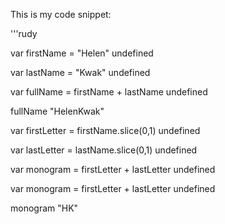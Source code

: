 This is my code snippet:

'''rudy


var firstName = "Helen"
undefined

var lastName = "Kwak"
undefined

var fullName = firstName + lastName
undefined

fullName
"HelenKwak"

var firstLetter = firstName.slice(0,1)
undefined

var lastLetter = lastName.slice(0,1)
undefined

var monogram = firstLetter + lastLetter
undefined

var monogram = firstLetter + lastLetter
undefined

monogram
"HK"
